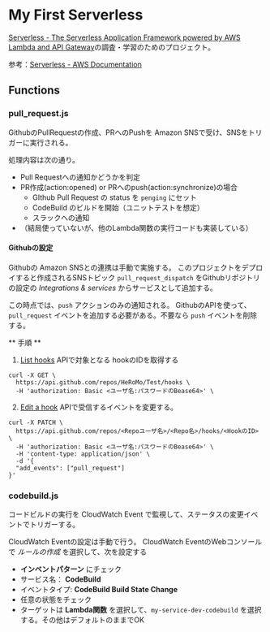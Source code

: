 # My First Serverless

[Serverless \- The Serverless Application Framework powered by AWS Lambda and API Gateway](https://serverless.com/)の調査・学習のためのプロジェクト。

参考：[Serverless \- AWS Documentation](https://serverless.com/framework/docs/providers/aws/)


## Functions
### pull_request.js

GithubのPullRequestの作成、PRへのPushを Amazon SNSで受け、SNSをトリガーに実行される。

処理内容は次の通り。
- Pull Requestへの通知かどうかを判定
- PR作成(action:opened) or PRへのpush(action:synchronize)の場合
  - GIthub Pull Request の status を `penging` にセット
  - CodeBuild のビルドを開始（ユニットテストを想定）
  - スラックへの通知
- （結局使っていないが、他のLambda関数の実行コードも実装している）

#### Githubの設定
Githubの Amazon SNSとの連携は手動で実施する。
このプロジェクトをデプロイすると作成されるSNSトピック `pull_request_dispatch` をGithubリポジトリの設定の *Integrations & services* からサービスとして追加する。

この時点では、`push` アクションのみの通知される。
GithubのAPIを使って、`pull_request` イベントを追加する必要がある。不要なら `push` イベントを削除する。

** 手順 **
1. [List hooks](https://developer.github.com/v3/repos/hooks/#list-hooks) APIで対象となる hookのIDを取得する
  ```
  curl -X GET \
    https://api.github.com/repos/HeRoMo/Test/hooks \
    -H 'authorization: Basic <ユーザ名:パスワードのBease64>' \
  ```
2. [Edit a hook](https://developer.github.com/v3/repos/hooks/#edit-a-hook) APIで受信するイベントを変更する。
  ```
  curl -X PATCH \
    https://api.github.com/repos/<Repoユーザ名>/<Repo名>/hooks/<HookのID> \
    -H 'authorization: Basic <ユーザ名:パスワードのBease64>' \
    -H 'content-type: application/json' \
    -d '{
    "add_events": ["pull_request"]
  }'
  ```

### codebuild.js

コードビルドの実行を CloudWatch Event で監視して、ステータスの変更イベントでトリガーする。

CloudWatch Eventの設定は手動で行う。
CloudWatch EventのWebコンソールで *ルールの作成* を選択して、次を設定する

- **インベントパターン** にチェック
- サービス名： **CodeBuild**
- イベントタイプ: **CodeBuild Build State Change**
- 任意の状態をチェック
- ターゲットは **Lambda関数** を選択して、`my-service-dev-codebuild` を選択する。その他はデフォルトのままでOK
